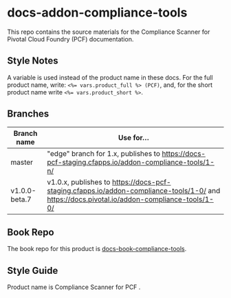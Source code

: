 # docs-addon-compliance-tools

This repo contains the source materials for the Compliance Scanner for Pivotal Cloud Foundry (PCF) documentation.

## Style Notes 

A variable is used instead of the product name in these docs.
For the full product name, write: `<%= vars.product_full %> (PCF)`,
and, for the short product name write `<%= vars.product_short %>`.

## Branches 
               
| Branch name | Use for… |
|-------------| ------|
| master      | "edge" branch for 1.x, publishes to https://docs-pcf-staging.cfapps.io/addon-compliance-tools/1-n/
| v1.0.0-beta.7 | v1.0.x, publishes to https://docs-pcf-staging.cfapps.io/addon-compliance-tools/1-0/ and https://docs.pivotal.io/addon-compliance-tools/1-0/ |            
               
## Book Repo

The book repo for this product is [docs-book-compliance-tools](https://github.com/pivotal-cf/docs-book-compliance-tools).

## Style Guide

Product name is Compliance Scanner for PCF .
